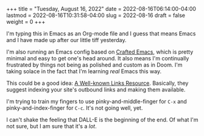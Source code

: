 +++
title = "Tuesday, August 16, 2022"
date = 2022-08-16T06:14:00-04:00
lastmod = 2022-08-16T10:31:58-04:00
slug = 2022-08-16
draft = false
weight = 0
+++

I'm typing this in Emacs as an Org-mode file and I guess that means Emacs and I have made up after our little tiff yesterday.

I'm also running an Emacs config based on [Crafted Emacs](https://github.com/SystemCrafters/crafted-emacs), which is pretty minimal and easy to get one's head around. It also means I'm continually frustrated by things not being as polished and custom as in Doom. I'm taking solace in the fact that I'm learning _real_ Emacs this way.

This could be a good idea: [A Well-known Links Resource](https://blog.jim-nielsen.com/2022/well-known-links-resource/). Basically, they suggest indexing your site's outbound links and making them available.

I'm trying to train my fingers to use pinky-and-middle-finger for `C-x` and pinky-and-index-finger for `C-c`. It's not going well, yet.

I can't shake the feeling that DALL-E is the beginning of the end. Of what I'm not sure, but I am sure that it's a _lot_.

[//]: # "Exported with love from a post written in Org mode"
[//]: # "- https://github.com/kaushalmodi/ox-hugo"